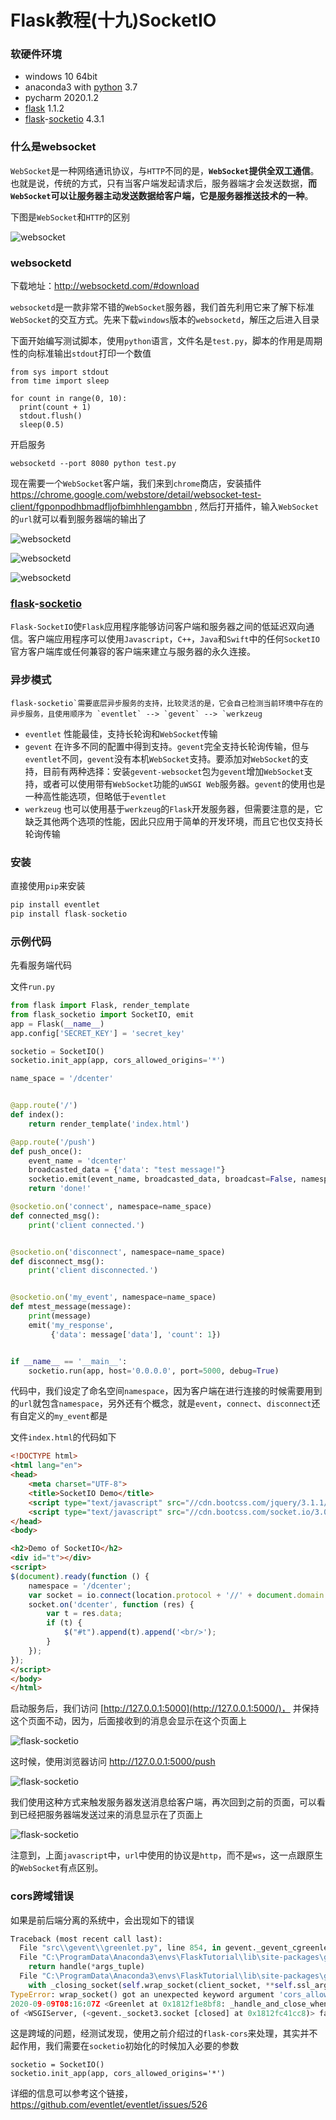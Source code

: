 # Flask教程(十九)SocketIO

### 软硬件环境

- windows 10 64bit
- anaconda3 with [python](https://xugaoxiang.com/tag/python/) 3.7
- pycharm 2020.1.2
- [flask](https://xugaoxiang.com/tag/flask/) 1.1.2
- [flask](https://xugaoxiang.com/tag/flask/)-[socketio](https://xugaoxiang.com/tag/socketio/) 4.3.1

### 什么是websocket

`WebSocket`是一种网络通讯协议，与`HTTP`不同的是，**`WebSocket`提供全双工通信**。也就是说，传统的方式，只有当客户端发起请求后，服务器端才会发送数据，**而`WebSocket`可以让服务器主动发送数据给客户端，它是服务器推送技术的一种**。

下图是`WebSocket`和`HTTP`的区别

![websocket](https://cdn.jsdelivr.net/gh/Killer-89757/PicBed/images/2024%2F05%2F5cd4dc6d8650a6b9-ff477f.png)

### websocketd

下载地址：http://websocketd.com/#download

`websocketd`是一款非常不错的`WebSocket`服务器，我们首先利用它来了解下标准`WebSocket`的交互方式。先来下载`windows`版本的`websocketd`，解压之后进入目录

下面开始编写测试脚本，使用`python`语言，文件名是`test.py`，脚本的作用是周期性的向标准输出`stdout`打印一个数值

```
from sys import stdout
from time import sleep

for count in range(0, 10):
  print(count + 1)
  stdout.flush()
  sleep(0.5)
```

开启服务

```
websocketd --port 8080 python test.py
```

现在需要一个`WebSocket`客户端，我们来到`chrome`商店，安装插件 https://chrome.google.com/webstore/detail/websocket-test-client/fgponpodhbmadfljofbimhhlengambbn , 然后打开插件，输入`WebSocket`的`url`就可以看到服务器端的输出了

![websocketd](https://cdn.jsdelivr.net/gh/Killer-89757/PicBed/images/2024%2F05%2Fe5e78abb7aa65287-b0f9c2.png)

![websocketd](https://cdn.jsdelivr.net/gh/Killer-89757/PicBed/images/2024%2F05%2F14bf1551ca6e3cfe-ac7fd0.png)

![websocketd](https://cdn.jsdelivr.net/gh/Killer-89757/PicBed/images/2024%2F05%2F4b78e182054a84fa-37fdaa.png)

### [flask](https://xugaoxiang.com/tag/flask/)-[socketio](https://xugaoxiang.com/tag/socketio/)

`Flask-SocketIO`使`Flask`应用程序能够访问客户端和服务器之间的低延迟双向通信。客户端应用程序可以使用`Javascript`，`C++`，`Java`和`Swift`中的任何`SocketIO`官方客户端库或任何兼容的客户端来建立与服务器的永久连接。

### 异步模式

```
flask-socketio`需要底层异步服务的支持，比较灵活的是，它会自己检测当前环境中存在的异步服务，且使用顺序为 `eventlet` --> `gevent` --> `werkzeug
```

- `eventlet` 性能最佳，支持长轮询和`WebSocket`传输
- `gevent` 在许多不同的配置中得到支持。`gevent`完全支持长轮询传输，但与`eventlet`不同，`gevent`没有本机`WebSocket`支持。要添加对`WebSocket`的支持，目前有两种选择：安装`gevent-websocket`包为`gevent`增加`WebSocket`支持，或者可以使用带有`WebSocket`功能的`uWSGI Web`服务器。`gevent`的使用也是一种高性能选项，但略低于`eventlet`
- `werkzeug` 也可以使用基于`werkzeug`的`Flask`开发服务器，但需要注意的是，它缺乏其他两个选项的性能，因此只应用于简单的开发环境，而且它也仅支持长轮询传输

### 安装

直接使用`pip`来安装

```python
pip install eventlet
pip install flask-socketio
```

### 示例代码

先看服务端代码

文件`run.py`

```python
from flask import Flask, render_template
from flask_socketio import SocketIO, emit
app = Flask(__name__)
app.config['SECRET_KEY'] = 'secret_key'

socketio = SocketIO()
socketio.init_app(app, cors_allowed_origins='*')

name_space = '/dcenter'


@app.route('/')
def index():
    return render_template('index.html')

@app.route('/push')
def push_once():
    event_name = 'dcenter'
    broadcasted_data = {'data': "test message!"}
    socketio.emit(event_name, broadcasted_data, broadcast=False, namespace=name_space)
    return 'done!'

@socketio.on('connect', namespace=name_space)
def connected_msg():
    print('client connected.')


@socketio.on('disconnect', namespace=name_space)
def disconnect_msg():
    print('client disconnected.')


@socketio.on('my_event', namespace=name_space)
def mtest_message(message):
    print(message)
    emit('my_response',
         {'data': message['data'], 'count': 1})


if __name__ == '__main__':
    socketio.run(app, host='0.0.0.0', port=5000, debug=True)
```

代码中，我们设定了命名空间`namespace`，因为客户端在进行连接的时候需要用到的`url`就包含`namespace`，另外还有个概念，就是`event`，`connect`、`disconnect`还有自定义的`my_event`都是

文件`index.html`的代码如下

```html
<!DOCTYPE html>
<html lang="en">
<head>
    <meta charset="UTF-8">
    <title>SocketIO Demo</title>
    <script type="text/javascript" src="//cdn.bootcss.com/jquery/3.1.1/jquery.min.js"></script>
    <script type="text/javascript" src="//cdn.bootcss.com/socket.io/3.0.0/socket.io.min.js"></script>
</head>
<body>

<h2>Demo of SocketIO</h2>
<div id="t"></div>
<script>
$(document).ready(function () {
    namespace = '/dcenter';
    var socket = io.connect(location.protocol + '//' + document.domain + ':' + location.port + namespace);
    socket.on('dcenter', function (res) {
        var t = res.data;
        if (t) {
            $("#t").append(t).append('<br/>');
        }
    });
});
</script>
</body>
</html>
```

启动服务后，我们访问 [http://127.0.0.1:5000](http://127.0.0.1:5000/)， 并保持这个页面不动，因为，后面接收到的消息会显示在这个页面上

![flask-socketio](https://cdn.jsdelivr.net/gh/Killer-89757/PicBed/images/2024%2F05%2Ff97dc29ebe9b66b1-5cd219.png)

这时候，使用浏览器访问 http://127.0.0.1:5000/push

![flask-socketio](https://cdn.jsdelivr.net/gh/Killer-89757/PicBed/images/2024%2F05%2F85801b6ce42c1ed5-2bc9f3.png)

我们使用这种方式来触发服务器发送消息给客户端，再次回到之前的页面，可以看到已经把服务器端发送过来的消息显示在了页面上

![flask-socketio](https://cdn.jsdelivr.net/gh/Killer-89757/PicBed/images/2024%2F05%2Fb281eaed3eda451e-0ab0d9.png)

注意到，上面`javascript`中，`url`中使用的协议是`http`，而不是`ws`，这一点跟原生的`WebSocket`有点区别。

### cors跨域错误

如果是前后端分离的系统中，会出现如下的错误

```python
Traceback (most recent call last):
  File "src\\gevent\\greenlet.py", line 854, in gevent._gevent_cgreenlet.Greenlet.run
  File "C:\ProgramData\Anaconda3\envs\FlaskTutorial\lib\site-packages\gevent\baseserver.py", line 34, in _handle_and_close_when_done
    return handle(*args_tuple)
  File "C:\ProgramData\Anaconda3\envs\FlaskTutorial\lib\site-packages\gevent\server.py", line 233, in wrap_socket_and_handle
    with _closing_socket(self.wrap_socket(client_socket, **self.ssl_args)) as ssl_socket:
TypeError: wrap_socket() got an unexpected keyword argument 'cors_allowed_origins'
2020-09-09T08:16:07Z <Greenlet at 0x1812f1e8bf8: _handle_and_close_when_done(<bound method StreamServer.wrap_socket_and_handle , <bound method StreamServer.do_close
of <WSGIServer, (<gevent._socket3.socket [closed] at 0x1812fc41cc8)> failed with TypeError
```

这是跨域的问题，经测试发现，使用之前介绍过的`flask-cors`来处理，其实并不起作用，我们需要在`socketio`初始化的时候加入必要的参数

```
socketio = SocketIO()
socketio.init_app(app, cors_allowed_origins='*')
```

详细的信息可以参考这个链接， https://github.com/eventlet/eventlet/issues/526